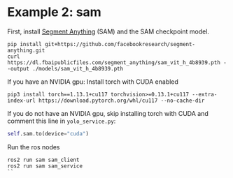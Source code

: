 # Example 2: sam

First, install [Segment Anything](https://github.com/facebookresearch/segment-anything) (SAM) and the SAM checkpoint model.
```
pip install git+https://github.com/facebookresearch/segment-anything.git
curl https://dl.fbaipublicfiles.com/segment_anything/sam_vit_h_4b8939.pth --output ./models/sam_vit_h_4b8939.pth
```

If you have an NVIDIA gpu: Install torch with CUDA enabled
```
pip3 install torch==1.13.1+cu117 torchvision>=0.13.1+cu117 --extra-index-url https://download.pytorch.org/whl/cu117 --no-cache-dir 
```
If you do not have an NVIDIA gpu, skip installing torch with CUDA and comment this line in `yolo_service.py`:
```py
self.sam.to(device="cuda")
```

Run the ros nodes
```
ros2 run sam sam_client
ros2 run sam sam_service
``